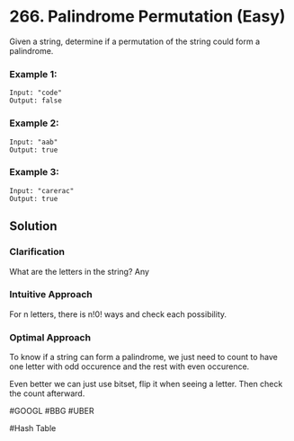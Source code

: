 # 266. Palindrome Permutation (Easy)

Given a string, determine if a permutation of the string could form a palindrome.

### Example 1:
```
Input: "code"
Output: false
```

### Example 2:
```
Input: "aab"
Output: true
```

### Example 3:
```
Input: "carerac"
Output: true
```

## Solution
### Clarification
What are the letters in the string? Any

### Intuitive Approach
For n letters, there is n!0! ways and check each possibility.

### Optimal Approach
To know if a string can form a palindrome, we just need to count to have one letter with odd occurence and the rest with even occurence.

Even better we can just use bitset, flip it when seeing a letter. Then check the count afterward.

#GOOGL #BBG #UBER

#Hash Table